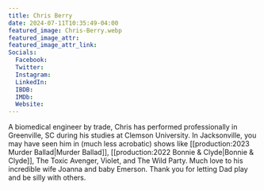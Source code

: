 ```yaml
---
title: Chris Berry
date: 2024-07-11T10:35:49-04:00
featured_image: Chris-Berry.webp
featured_image_attr: 
featured_image_attr_link: 
Socials:
  Facebook: 
  Twitter: 
  Instagram: 
  LinkedIn: 
  IBDB: 
  IMDb:
  Website: 
---
```

A biomedical engineer by trade, Chris has performed professionally in Greenville, SC during his studies at Clemson University. In Jacksonville, you may have seen him in (much less acrobatic) shows like [[production:2023 Murder Ballad|Murder Ballad]], [[production:2022 Bonnie & Clyde|Bonnie & Clyde]], The Toxic Avenger, Violet, and The Wild Party. Much love to his incredible wife Joanna and baby Emerson. Thank you for letting Dad play and be silly with others.
